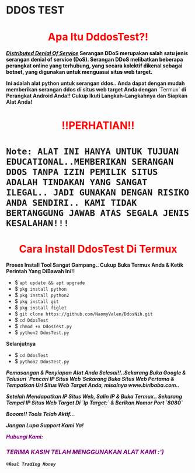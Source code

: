 
# DDOS TEST<h1 style="color:red" align="center">Apa Itu DddosTest?!</h1>
<div>
<p style="color:black"><b><i><u>Distributed Denial Of Service</u></i> Serangan DDoS merupakan salah satu jenis serangan denial of service (DoS). Serangan DDoS melibatkan beberapa perangkat online yang terhubung, yang secara kolektif dikenal sebagai botnet, yang digunakan untuk menguasai situs web target.</b></p>
<p style="color:80% black"><b>Ini adalah alat python untuk serangan ddos.. Anda dapat dengan mudah memberikan serangan ddos di situs web target Anda dengan</b> `Termux` <b>di Perangkat Android Anda!! Cukup Ikuti Langkah-Langkahnya dan Siapkan Alat Anda!</b> 
<br>
<h1 align="center" style="color:red">!!PERHATIAN!! <h1>

`Note: ALAT INI HANYA UNTUK TUJUAN EDUCATIONAL..MEMBERIKAN SERANGAN DDOS TANPA IZIN PEMILIK SITUS ADALAH TINDAKAN YANG SANGAT ILEGAL.. JADI GUNAKAN DENGAN RISIKO ANDA SENDIRI.. KAMI TIDAK BERTANGGUNG JAWAB ATAS SEGALA JENIS KESALAHAN!!!`

<h1 style="color:red" align="center"> Cara Install DdosTest Di Termux</h1>

<p><b>Proses Install Tool Sangat Gampang.. Cukup Buka Termux Anda & Ketik Perintah Yang DiBawah Ini!!</b></p>

- $ `apt update && apt upgrade`
- $ `pkg install python`
- $ `pkg install python2`
- $ `pkg install git`
- $ `pkg install figlet`
- $ `git clone https://github.com/NaomyValen/DdosNih.git`
- $ `cd DdosTest`
- $ `chmod +x DdosTest.py`
- $ `python2 DdosTest.py`

<p><b>Selanjutnya</b></p>

- $ `cd DdosTest`
- $ `python2 DdosTest.py`

<p><b><i> Pemasangan & Penyiapan Alat Anda Selesai!!..Sekarang Buka Google & Telusuri `Pencari IP Situs Web`<b><i>Sekarang Buka Situs Web Pertama & Tempatkan Url Situs Web Target Anda, misalnya www.biribaba.com..</b></i></p>

<p><b><i>Setelah Mendapatkan IP Situs Web, Salin IP & Buka Termux.. Sekarang Tempel IP Situs Web Target Di</b></i> `Ip Target:` <b><i>& Berikan Nomor Port</b></i> `8080` </p>

<p><b> Booom!! Tools Telah Aktif...</b> </p>
<div>
<h</h1>

<p><b>Jangan Lupa Support Kami Ya!</b></p>

<p style="color:purple"><b>Hubungi Kami:</b></p>

<h3 style="color:purple"> TERIMA KASIH TELAH MENGGUNAKAN ALAT KAMI :') </h3>

``©Real Trading Money``

